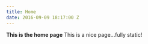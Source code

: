 ```yaml
---
title: Home
date: 2016-09-09 18:17:00 Z
---
```


**This is the home page**
This is a nice page...fully static!